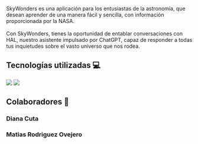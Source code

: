 SkyWonders es una aplicación para los entusiastas de la astronomía, que desean aprender de una manera fácil y sencilla, con información proporcionada por la NASA.
<br><br>
Con SkyWonders, tienes la oportunidad de entablar conversaciones con HAL, nuestro asistente impulsado por ChatGPT, capaz de responder a todas tus inquietudes sobre el vasto universo que nos rodea.

## Tecnologías utilizadas 💻
<img src="https://img.shields.io/badge/Kotlin-7F52FF.svg?style=for-the-badge&logo=Kotlin&logoColor=white"/>
<img src="https://img.shields.io/badge/Jetpack%20Compose-4285F4.svg?style=for-the-badge&logo=Jetpack-Compose&logoColor=white"/>

## Colaboradores 👥

### Diana Cuta 
### Matias Rodriguez Ovejero

